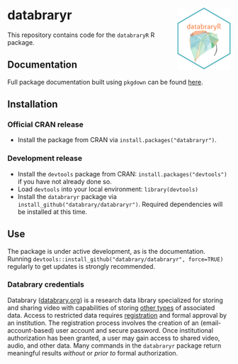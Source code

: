 # databraryr <img src="man/figures/logo.png" align="right" height="139" alt="" />

This repository contains code for the `databraryR` R package.

## Documentation

Full package documentation built using `pkgdown` can be found [here](https://databrary.github.io/databraryr/).

## Installation

### Official CRAN release

- Install the package from CRAN via `install.packages("databraryr")`.

### Development release

- Install the `devtools` package from CRAN: `install.packages("devtools")` if you have not already done so.
- Load `devtools` into your local environment: `library(devtools)`
- Install the `databraryr` package via `install_github("databrary/databraryr")`. Required dependencies will be installed at this time.

## Use

The package is under active development, as is the documentation.
Running `devtools::install_github("databrary/databraryr", force=TRUE)` regularly to get updates is strongly recommended.

### Databrary credentials

Databrary ([databrary.org](https://databrary.org)) is a research data library specialized for storing and sharing video with capabilities of storing [other types](https://nyu.databrary.org/asset/formats) of associated data.
Access to restricted data requires [registration](https://nyu.databrary.org/user/register) and formal approval by an institution.
The registration process involves the creation of an (email-account-based) user account and secure password.
Once institutional authorization has been granted, a user may gain access to shared video, audio, and other data.
Many commands in the `databraryr` package return meaningful results *without* or *prior to* formal authorization.
